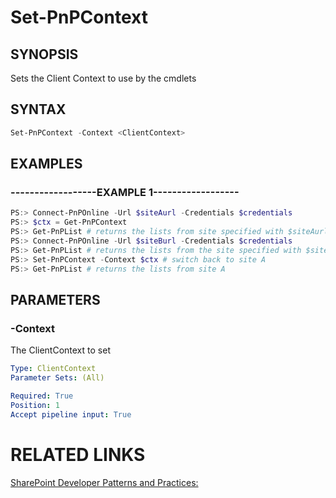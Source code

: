 # Set-PnPContext

## SYNOPSIS
Sets the Client Context to use by the cmdlets

## SYNTAX 

```powershell
Set-PnPContext -Context <ClientContext>
```

## EXAMPLES

### ------------------EXAMPLE 1------------------
```powershell
PS:> Connect-PnPOnline -Url $siteAurl -Credentials $credentials
PS:> $ctx = Get-PnPContext
PS:> Get-PnPList # returns the lists from site specified with $siteAurl
PS:> Connect-PnPOnline -Url $siteBurl -Credentials $credentials
PS:> Get-PnPList # returns the lists from the site specified with $siteBurl
PS:> Set-PnPContext -Context $ctx # switch back to site A
PS:> Get-PnPList # returns the lists from site A
```



## PARAMETERS

### -Context
The ClientContext to set

```yaml
Type: ClientContext
Parameter Sets: (All)

Required: True
Position: 1
Accept pipeline input: True
```

# RELATED LINKS

[SharePoint Developer Patterns and Practices:](http://aka.ms/sppnp)